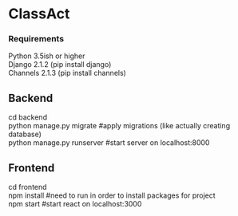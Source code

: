 # ClassAct

### Requirements
Python 3.5ish or higher  
Django 2.1.2 (pip install django)  
Channels 2.1.3 (pip install channels)  

## Backend
cd backend  
python manage.py migrate #apply migrations (like actually creating database)  
python manage.py runserver #start server on localhost:8000  
  
## Frontend
cd frontend  
npm install #need to run in order to install packages for project  
npm start #start react on localhost:3000  
